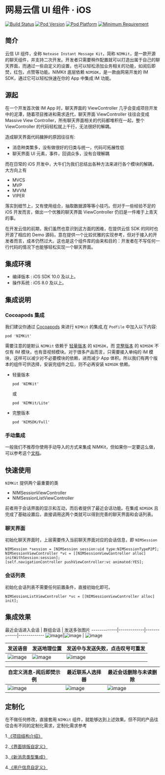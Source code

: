 # 网易云信 UI 组件 	· iOS
[![Build Status](https://img.shields.io/travis/netease-im/NIM_iOS_UIKit/master.svg?style=flat)](https://travis-ci.org/netease-im/NIM_iOS_UIKit)
[![Pod Version](https://img.shields.io/cocoapods/v/NIMKit.svg?style=flat)](#)
[![Pod Platform](http://img.shields.io/cocoapods/p/NIMKit.svg?style=flat)](#)
[![Minimum Requirement](http://img.shields.io/badge/Requirement-iOS%208.0%2B-green.svg?style=flat)](#)


## 简介

云信 UI 组件，全称 `Netease Instant Message Kit`，简称 `NIMKit`，是一款开源的聊天组件，并支持二次开发。开发者只需要稍作配置就可以打造出属于自己的聊天界面，而通过一些自定义的设置，也可以轻松添加业务相关的功能，如阅后即焚，红包，点赞等功能。NIMKit 底层依赖 `NIMSDK`，是一款由网易开发的 IM SDK，通过它可以轻松快速在你的 App 中集成 IM 功能。

## 源起

在一个开发首次做 IM App 时，聊天界面的 ViewController 几乎会变成项目开发中的泥潭，随着项目推进和需求迭代，聊天界面 ViewController 往往会变成 Massive View Controller，所有聊天界面相关的代码都堆积在一起，整个 ViewController 的代码轻松就上千行，无法很好的解耦。

造成聊天界面代码臃肿的原因往往有:

* 消息种类繁多，没有做很好的归类与统一，代码可拓展性低
* 聊天界面 UI 元素，事件，回调众多，没有合理解耦

而在日常的 iOS 开发中，大牛们为我们总结出各种方法来进行各个模块的解耦，大方向上有 

* MVCS 
* MVP 
* MVVM 
* VIPER 

落实到细节上，又有使用组合，抽取数据源等等小技巧。但对于一些经验不足的 iOS 开发而言，做出一个优雅的聊天界面 ViewController 仍旧是一件难于上青天的事。

在开发云信的前期，我们虽然也意识到这方面的困难，在提供云信 SDK 的同时也开源了相应的 Demo 源码，意在提供一个比较优雅的实现参考，但对于接入的开发者而言，成本仍然过大。这也是这个组件库的由来和目的：开发者在不写任何一行代码的情况下也能够轻松实现一个聊天界面。


## 集成环境
* 编译版本 : iOS SDK 10.0 及以上。
* 操作系统 : iOS 8.0 及以上。

## 集成说明

### Cocoapods 集成

我们建议你通过 [Cocoapods](https://cocoapods.org/) 来进行 `NIMKit` 的集成,在 `Podfile` 中加入以下内容:

```shell
pod 'NIMKit'
```

需要注意的是默认 `NIMKit` 依赖于 [轻量版本](https://github.com/netease-im/NIM_iOS_SDK_Lite) 的 `NIMSDK`，而 [完整版本](https://github.com/netease-im/NIM_iOS_SDK) 的 `NIMSDK` 不仅有 IM 模块，也有音视频模块。对于很多产品而言，只需要接入单纯的 IM 模块，这样可以减少对不必要模块的依赖，进而减少 App 体积。所以我们有两个版本的组件可供选择，安装完组件之后，则不必再安装 `NIMSDK` 依赖。

* 轻量版本

	```shell
	pod 'NIMKit'
	```

    或

    ```shell
	pod 'NIMKit/Lite'
	```

* 完整版本

	```shell
	pod 'NIMSDK/Full'
	```

### 手动集成

一般我们不推荐你使用手动导入的方式来集成 NIMKit，但如果你一定要这么做，可以参考这个[文档](./Documents/nim_mi.md)。


## 快速使用

`NIMKit` 提供两个最重要的类

* NIMSessionViewController
* NIMSessionListViewController

前者用于会话界面的显示和互动，而后者提供了最近会话功能。在集成 `NIMSDK` 且完成了基础设置后，直接调用这两个类就可以得到完善的聊天界面和会话列表。

### 聊天界面

初始化聊天界面时，上层需要传入当前聊天界面对应的会话信息，即 `NIMSession`

```objc
NIMSession *session = [NIMSession session:uid type:NIMSessionTypeP2P];
NIMSessionViewController *vc = [[NIMSessionViewController alloc] initWithSession:session];
[self.navigationController pushViewController:vc animated:YES];
```

### 会话列表

初始化会话列表不需要任何前置条件，直接初始化即可。

```objc
NIMSessionListViewController *vc = [[NIMSessionViewController alloc] init];
```

## 集成效果


最近会话进入会话 | 群组会话 | 发送多张图片 
-------------|-------------|-------------|-------------
![image](https://github.com/netease-im/NIM_Resources/blob/master/iOS/Images/nimkit_1.gif)|![image](https://github.com/netease-im/NIM_Resources/blob/master/iOS/Images/nimkit_2.gif)  | ![image](https://github.com/netease-im/NIM_Resources/blob/master/iOS/Images/nimkit_3.gif) 

发送语音| 发送地理位置 |发送中与发送失败，点击叹号可重发 
-------------|-------------|-------------
![image](https://github.com/netease-im/NIM_Resources/blob/master/iOS/Images/nimkit_4.gif)|![image](https://github.com/netease-im/NIM_Resources/blob/master/iOS/Images/nimkit_5.gif)  | ![image](https://github.com/netease-im/NIM_Resources/blob/master/iOS/Images/nimkit_6.gif) 

自定义消息-阅后即焚示例 | 最近联系人选择器 | 最近会话删除与未读删除 
-------------|-------------|------------
![image](https://github.com/netease-im/NIM_Resources/blob/master/iOS/Images/nimkit_7.gif)|![image](https://github.com/netease-im/NIM_Resources/blob/master/iOS/Images/nimkit_8.gif)  | ![image](https://github.com/netease-im/NIM_Resources/blob/master/iOS/Images/nimkit_9.gif) 


## 定制化

在不做任何修改，直接套用 `NIMKit` 组件，就能够达到上述效果。但不同的产品往往会有不同的定制化需求，定制化需求参考

1.[《项目结构介绍》](./Documents/nim_arch.md)

2.[《界面排版自定义》](./Documents/nim_custom_ui.md)

3.[《新消息类型集成》](./Documents/nim_custom_message.md)

4.[《用户信息自定义》](./Documents/nim_userinfo.md)

